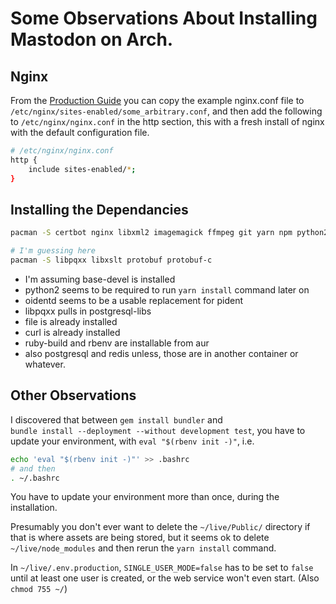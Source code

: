 # Some Observations About Installing Mastodon on Arch.

## Nginx 

From the [Production Guide](https://github.com/tootsuite/documentation/blob/master/Running-Mastodon/Production-guide.md)
you can copy the example nginx.conf file to `/etc/nginx/sites-enabled/some_arbitrary.conf`,
and then add the following to `/etc/nginx/nginx.conf` in the http section,
this with a fresh install of nginx with the default configuration file.

```bash 
# /etc/nginx/nginx.conf 
http {
    include sites-enabled/*;
}
```

## Installing the Dependancies

```bash
pacman -S certbot nginx libxml2 imagemagick ffmpeg git yarn npm python2 oidentd
```

```bash
# I'm guessing here
pacman -S libpqxx libxslt protobuf protobuf-c
```

* I'm assuming base-devel is installed
* python2 seems to be required to run `yarn install` command later on
* oidentd seems to be a usable replacement for pident
* libpqxx pulls in postgresql-libs
* file is already installed
* curl is already installed
* ruby-build and rbenv are installable from aur
* also postgresql and redis unless, those are in another container or whatever.

## Other Observations

I discovered that between `gem install bundler` and  
`bundle install --deployment --without development test`,
you have to update your environment, with 
`eval "$(rbenv init -)"`, i.e.

```bash 
echo 'eval "$(rbenv init -)"' >> .bashrc
# and then
. ~/.bashrc
```

You have to update your environment more than once, during the
installation.

Presumably you don't ever want to delete the `~/live/Public/` directory
if that is where assets are being stored, but it seems ok to delete 
`~/live/node_modules` and then rerun the `yarn install` command.

In `~/live/.env.production`, `SINGLE_USER_MODE=false` has to be set
to `false` until at least one user is created, or the web service won't 
even start.  (Also `chmod 755 ~/`)
